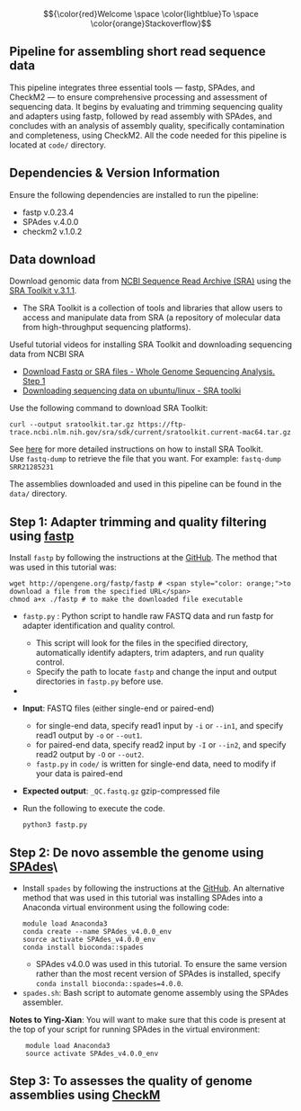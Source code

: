 $${\color{red}Welcome \space \color{lightblue}To \space \color{orange}Stackoverflow}$$

## Pipeline for assembling short read sequence data
This pipeline integrates three essential tools — fastp, SPAdes, and CheckM2 — to ensure comprehensive processing and assessment of sequencing data. It begins by evaluating and trimming sequencing quality and adapters using fastp, followed by read assembly with SPAdes, and concludes with an analysis of assembly quality, specifically contamination and completeness, using CheckM2. All the code needed for this pipeline is located at `code/` directory.

## Dependencies & Version Information
Ensure the following dependencies are installed to run the pipeline:
- fastp v.0.23.4
- SPAdes v.4.0.0
- checkm2 v.1.0.2

## Data download
Download genomic data from [NCBI Sequence Read Archive (SRA)](https://www.ncbi.nlm.nih.gov/sra) using the [SRA Toolkit v.3.1.1](https://github.com/ncbi/sra-tools).
- The SRA Toolkit is a collection of tools and libraries that allow users to access and manipulate data from SRA (a repository of molecular data from high-throughput sequencing platforms).

Useful tutorial videos for installing SRA Toolkit and downloading sequencing data from NCBI SRA
- [Download Fastq or SRA files - Whole Genome Sequencing Analysis. Step 1](https://www.youtube.com/watch?v=dZGf8D2WO44)
- [Downloading sequencing data on ubuntu/linux - SRA toolki](https://www.youtube.com/watch?v=E1n-Z2HDAD0)

Use the following command to download SRA Toolkit:
```
curl --output sratoolkit.tar.gz https://ftp-trace.ncbi.nlm.nih.gov/sra/sdk/current/sratoolkit.current-mac64.tar.gz
```
See [here](https://github.com/ncbi/sra-tools/wiki/02.-Installing-SRA-Toolkit) for more detailed instructions on how to install SRA Toolkit.\
Use `fastq-dump` <SRR-of-interest> to retrieve the file that you want. For example: `fastq-dump SRR21285231`

The assemblies downloaded and used in this pipeline can be found in the `data/` directory.

## Step 1: Adapter trimming and quality filtering using [fastp](https://doi.org/10.1093/bioinformatics/bty560)
Install `fastp` by following the instructions at the [GitHub](https://github.com/OpenGene/fastp). The method that was used in this tutorial was:
```
wget http://opengene.org/fastp/fastp # <span style="color: orange;">to download a file from the specified URL</span>
chmod a+x ./fastp # to make the downloaded file executable
```
  - `fastp.py` : Python script to handle raw FASTQ data and run fastp for adapter identification and quality control.
    - This script will look for the files in the specified directory, automatically identify adapters, trim adapters, and run quality control.
    - Specify the path to locate `fastp` and change the input and output directories in `fastp.py` before use.
  - 
  - **Input**: FASTQ files (either single-end or paired-end)
    - for single-end data, specify read1 input by `-i` or `--in1`, and specify read1 output by `-o` or `--out1`.
    - for paired-end data, specify read2 input by `-I` or `--in2`, and specify read2 output by `-O` or `--out2`.
    - `fastp.py` in `code/` is written for single-end data, need to modify if your data is paired-end
  - **Expected output**: `_QC.fastq.gz` gzip-compressed file
  - Run the following to execute the code.
    
    ```
    python3 fastp.py
    ```
## Step 2: De novo assemble the genome using [SPAdes](https://doi.org/10.1002/cpbi.102)\
- Install `spades` by following the instructions at the [GitHub](https://github.com/ablab/spades). An alternative method that was used in this tutorial was installing SPAdes into a Anaconda virtual environment using the following code:
    ```
    module load Anaconda3
    conda create --name SPAdes_v4.0.0_env
    source activate SPAdes_v4.0.0_env
    conda install bioconda::spades
    ```
  - SPAdes v4.0.0 was used in this tutorial. To ensure the same version rather than the most recent version of SPAdes is installed, specify `conda install bioconda::spades=4.0.0`.
- `spades.sh`: Bash script to automate genome assembly using the SPAdes assembler.




**Notes to Ying-Xian**:
You will want to make sure that this code is present at the top of your script for running SPAdes in the virtual environment:
```
    module load Anaconda3
    source activate SPAdes_v4.0.0_env
```

## Step 3: To assesses the quality of genome assemblies using [CheckM](https://genome.cshlp.org/content/25/7/1043)
